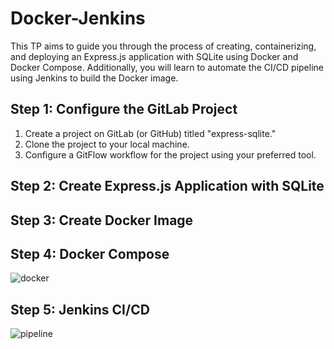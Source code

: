 # Docker-Jenkins
This TP aims to guide you through the process of creating, containerizing, and deploying an Express.js application with SQLite using Docker and Docker Compose. Additionally, you will learn to automate the CI/CD pipeline using Jenkins to build the Docker image.
## Step 1: Configure the GitLab Project
1. Create a project on GitLab (or GitHub) titled "express-sqlite."
2. Clone the project to your local machine.
3. Configure a GitFlow workflow for the project using your preferred tool.
   
## Step 2: Create Express.js Application with SQLite
## Step 3: Create Docker Image
## Step 4: Docker Compose
![docker](https://github.com/hadil-kortas/express-sqlite/assets/97675597/8a36a7a9-50cb-4648-be36-bdf6ee82ab8f)
## Step 5: Jenkins CI/CD
![pipeline](https://github.com/hadil-kortas/express-sqlite/assets/97675597/8cc7a4e6-39b4-44d3-80c2-08ef05c1d39a)

